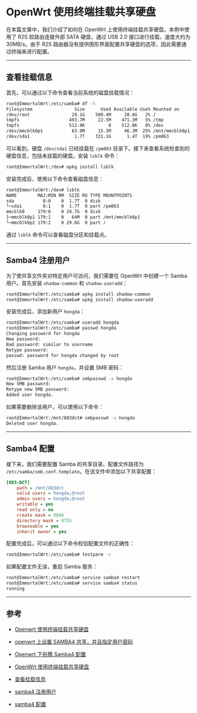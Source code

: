 # OpenWrt 使用终端挂载共享硬盘

在本篇文章中，我们介绍了如何在 OpenWrt 上使用终端挂载共享硬盘。本例中使用了 R2S 软路由连接外部 SATA 硬盘，通过 USB 2.0 接口进行挂载，速度大约为 30MB/s。由于 R2S 路由器没有提供图形界面配置共享硬盘的选项，因此需要通过终端来进行配置。

---

## 查看挂载信息

首先，可以通过以下命令查看当前系统的磁盘挂载情况：

```bash
root@ImmortalWrt:/etc/samba# df -h
Filesystem                Size      Used Available Use% Mounted on
/dev/root                29.1G    508.4M     28.6G   2% /
tmpfs                   493.7M     22.5M    471.3M   5% /tmp
tmpfs                   512.0K         0    512.0K   0% /dev
/dev/mmcblk0p1           63.0M     15.3M     46.3M  25% /mnt/mmcblk0p1
/dev/sda1                 1.7T    331.1G      1.4T  19% /pm863
```

可以看到，硬盘 `/dev/sda1` 已经挂载在 `/pm863` 目录下。接下来查看系统检查到的硬盘信息，包括未挂载的硬盘。安装 `lsblk` 命令：

```bash
root@ImmortalWrt:/dev# opkg install lsblk
```

安装完成后，使用以下命令查看磁盘信息：

```bash
root@ImmortalWrt:/dev# lsblk
NAME        MAJ:MIN RM  SIZE RO TYPE MOUNTPOINTS
sda           8:0    0  1.7T  0 disk
└─sda1        8:1    0  1.7T  0 part /pm863
mmcblk0     179:0    0 29.7G  0 disk
├─mmcblk0p1 179:1    0   64M  0 part /mnt/mmcblk0p1
└─mmcblk0p2 179:2    0 29.6G  0 part /
```

通过 `lsblk` 命令可以查看磁盘分区和挂载点。

---

## Samba4 注册用户

为了使共享文件夹对特定用户可访问，我们需要在 OpenWrt 中创建一个 Samba 用户。首先安装 `shadow-common` 和 `shadow-useradd`：

```bash
root@ImmortalWrt:/etc/samba# opkg install shadow-common
root@ImmortalWrt:/etc/samba# opkg install shadow-useradd
```

安装完成后，添加新用户 `hongda`：

```bash
root@ImmortalWrt:/etc/samba# useradd hongda
root@ImmortalWrt:/etc/samba# passwd hongda
Changing password for hongda
New password:
Bad password: similar to username
Retype password:
passwd: password for hongda changed by root
```

然后注册 Samba 用户 `hongda`，并设置 SMB 密码：

```bash
root@ImmortalWrt:/etc/samba# smbpasswd -a hongda
New SMB password:
Retype new SMB password:
Added user hongda.
```

如果需要删除该用户，可以使用以下命令：

```bash
root@ImmortalWrt:/mnt/883dct# smbpasswd -x hongda
Deleted user hongda.
```

---

## Samba4 配置

接下来，我们需要配置 Samba 的共享目录。配置文件路径为 `/etc/samba/smb.conf.template`。在该文件中添加以下共享配置：

```ini
[883-DCT]
    path = /mnt/883dct
    valid users = hongda,@root
    admin users = hongda,@root
    writable = yes
    read only = no
    create mask = 0666
    directory mask = 0755
    browseable = yes
    inherit owner = yes
```

配置完成后，可以通过以下命令校验配置文件的正确性：

```bash
root@ImmortalWrt:/etc/samba# testparm -v
```

如果配置文件无误，重启 Samba 服务：

```bash
root@ImmortalWrt:/etc/samba# service samba4 restart
root@ImmortalWrt:/etc/samba# service samba4 status
running
```

---

## 参考

- [Openwrt 使用终端挂载共享硬盘](https://www.cnblogs.com/hongdada/p/17245528.html)

- [openwrt 上设置 SAMBA4 共享，并且指定用户密码](https://blog.csdn.net/selar888/article/details/116382598)

- [Openwrt 下折腾 Samba4 配置](https://blog.csdn.net/kk380446/article/details/114213014)

- [OpenWrt 使用终端挂载共享硬盘](https://www.cnblogs.com/hongdada/p/17245528.html#openwrt-%E4%BD%BF%E7%94%A8%E7%BB%88%E7%AB%AF%E6%8C%82%E8%BD%BD%E5%85%B1%E4%BA%AB%E7%A1%AC%E7%9B%98)

- [查看挂载信息](https://www.cnblogs.com/hongdada/p/17245528.html#%E6%9F%A5%E7%9C%8B%E6%8C%82%E8%BD%BD%E4%BF%A1%E6%81%AF)

- [samba4 注册用户](https://www.cnblogs.com/hongdada/p/17245528.html#samba4%E6%B3%A8%E5%86%8C%E7%94%A8%E6%88%B7)

- [samba4 配置](https://www.cnblogs.com/hongdada/p/17245528.html#samba4-%E9%85%8D%E7%BD%AE)
